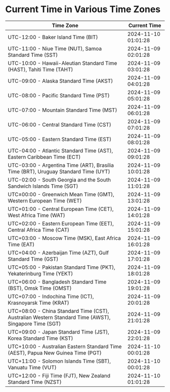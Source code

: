 # Current Time in Various Time Zones

| Time Zone | Current Time |
|-----------|--------------|
| UTC-12:00 - Baker Island Time (BIT) | 2024-11-10 01:01:28 |
| UTC-11:00 - Niue Time (NUT), Samoa Standard Time (SST) | 2024-11-09 02:01:28 |
| UTC-10:00 - Hawaii-Aleutian Standard Time (HAST), Tahiti Time (TAHT) | 2024-11-09 03:01:28 |
| UTC-09:00 - Alaska Standard Time (AKST) | 2024-11-09 04:01:28 |
| UTC-08:00 - Pacific Standard Time (PST) | 2024-11-09 05:01:28 |
| UTC-07:00 - Mountain Standard Time (MST) | 2024-11-09 06:01:28 |
| UTC-06:00 - Central Standard Time (CST) | 2024-11-09 07:01:28 |
| UTC-05:00 - Eastern Standard Time (EST) | 2024-11-09 08:01:28 |
| UTC-04:00 - Atlantic Standard Time (AST), Eastern Caribbean Time (ECT) | 2024-11-09 09:01:28 |
| UTC-03:00 - Argentina Time (ART), Brasília Time (BRT), Uruguay Standard Time (UYT) | 2024-11-09 10:01:28 |
| UTC-02:00 - South Georgia and the South Sandwich Islands Time (SGT) | 2024-11-09 11:01:28 |
| UTC±00:00 - Greenwich Mean Time (GMT), Western European Time (WET) | 2024-11-09 13:01:28 |
| UTC+01:00 - Central European Time (CET), West Africa Time (WAT) | 2024-11-09 14:01:28 |
| UTC+02:00 - Eastern European Time (EET), Central Africa Time (CAT) | 2024-11-09 15:01:28 |
| UTC+03:00 - Moscow Time (MSK), East Africa Time (EAT) | 2024-11-09 16:01:28 |
| UTC+04:00 - Azerbaijan Time (AZT), Gulf Standard Time (GST) | 2024-11-09 17:01:28 |
| UTC+05:00 - Pakistan Standard Time (PKT), Yekaterinburg Time (YEKT) | 2024-11-09 18:01:28 |
| UTC+06:00 - Bangladesh Standard Time (BST), Omsk Time (OMST) | 2024-11-09 19:01:28 |
| UTC+07:00 - Indochina Time (ICT), Krasnoyarsk Time (KRAT) | 2024-11-09 20:01:28 |
| UTC+08:00 - China Standard Time (CST), Australian Western Standard Time (AWST), Singapore Time (SGT) | 2024-11-09 21:01:28 |
| UTC+09:00 - Japan Standard Time (JST), Korea Standard Time (KST) | 2024-11-09 22:01:28 |
| UTC+10:00 - Australian Eastern Standard Time (AEST), Papua New Guinea Time (PGT) | 2024-11-10 00:01:28 |
| UTC+11:00 - Solomon Islands Time (SBT), Vanuatu Time (VUT) | 2024-11-10 00:01:28 |
| UTC+12:00 - Fiji Time (FJT), New Zealand Standard Time (NZST) | 2024-11-10 01:01:28 |
